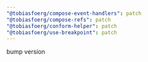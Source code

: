 ```yaml
---
"@tobiasfoerg/compose-event-handlers": patch
"@tobiasfoerg/compose-refs": patch
"@tobiasfoerg/conform-helper": patch
"@tobiasfoerg/use-breakpoint": patch
---
```


bump version
